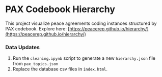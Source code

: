 # PAX Codebook Hierarchy

This project visualize peace agreements coding instances structured by PAX codebook.
Explore here: [https://peacerep.github.io/hierarchy/](https://peacerep.github.io/hierarchy/)

### Data Updates
1. Run the `cleaning.ipynb` script to generate a new `hierarchy.json` file from `pax_topics.json`
2. Replace the database csv files in `index.html`.